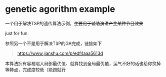 # genetic agorithm example
 一个用于解决TSP的遗传算法示例，~~主要用于辅助演讲产生某种节目效果~~

 just for fun.

参照另一个不是用于解决TSP的GA完成，链接如下

>https://www.jianshu.com/p/edf4aaa5613d

本算法拥有容易陷入局部最优值、就算找到全局最优值，运气不好的话也给你换掉等特点，完成度较低（能跑就行